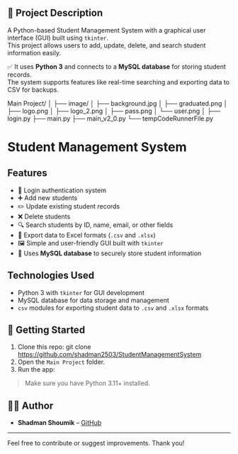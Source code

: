## 📌 Project Description

A Python-based Student Management System with a graphical user interface (GUI) built using `tkinter`.  
This project allows users to add, update, delete, and search student information easily.  

✅ It uses **Python 3** and connects to a **MySQL database** for storing student records.  
The system supports features like real-time searching and exporting data to CSV for backups.  

Main Project/
│
├── image/
│ ├── background.jpg
│ ├── graduated.png
│ ├── logo.png
│ ├── logo_2.png
│ ├── pass.png
│ └── user.png
│
├── login.py
├── main.py
├── main_v2_0.py
└── tempCodeRunnerFile.py

# Student Management System

## Features
- 🔐 Login authentication system  
- ➕ Add new students  
- ✏️ Update existing student records  
- ❌ Delete students  
- 🔍 Search students by ID, name, email, or other fields  
- 📁 Export data to Excel formats (`.csv` and `.xlsx`)  
- 🖼️ Simple and user-friendly GUI built with `tkinter`  
- 💾 Uses **MySQL database** to securely store student information  

## Technologies Used
- Python 3 with `tkinter` for GUI development  
- MySQL database for data storage and management  
- `csv` modules for exporting student data to `.csv` and `.xlsx` formats

## 🚀 Getting Started

1. Clone this repo:
   git clone https://github.com/shadman2503/StudentManagementSystem
2. Open the `Main Project` folder.
3. Run the app:

> Make sure you have Python 3.11+ installed.

## 🙋‍♂️ Author

- **Shadman Shoumik** – [GitHub](https://github.com/shadman2503)

---

Feel free to contribute or suggest improvements. Thank you!
